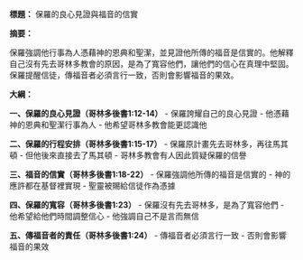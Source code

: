 **標題：** 保羅的良心見證與福音的信實

**摘要：**

保羅強調他行事為人憑藉神的恩典和聖潔，並見證他所傳的福音是信實的。他解釋自己沒有先去哥林多教會的原因，是為了寬容他們，讓他們的信心在真理中堅固。保羅提醒信徒，傳福音者必須言行一致，否則會影響福音的果效。

**大綱：**

**一、保羅的良心見證（哥林多後書1:12-14）**
    - 保羅誇耀自己的良心見證
    - 他憑藉神的恩典和聖潔行事為人
    - 他希望哥林多教會能更認識他

**二、保羅的行程安排（哥林多後書1:15-17）**
    - 保羅原計畫先去哥林多，再往馬其頓
    - 但他後來直接去了馬其頓
    - 哥林多教會有人因此質疑保羅的信譽

**三、福音的信實（哥林多後書1:18-22）**
    - 保羅強調他所傳的福音是信實的
    - 神的應許都在基督裡實現
    - 聖靈被賜給信徒作為憑據

**四、保羅的寬容（哥林多後書1:23）**
    - 保羅沒有先去哥林多，是為了寬容他們
    - 他希望給他們時間調整信心
    - 他強調自己不是言而無信

**五、傳福音者的責任（哥林多後書1:24）**
    - 傳福音者必須言行一致
    - 否則會影響福音的果效